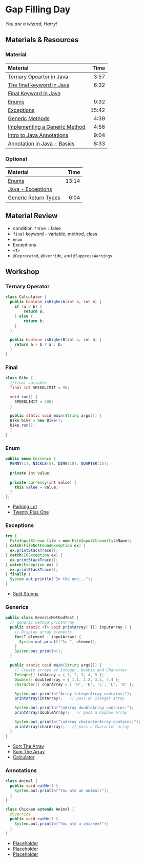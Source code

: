 # Gap Filling Day
*You are a wizard, Harry!*

## Materials & Resources

### Material
| Material | Time |
|:-------- |-----:|
|[Ternary Opeartor in Java](https://www.youtube.com/watch?v=qdudJfu2C04)| 3:57 |
|[The final keyword in Java](https://www.youtube.com/watch?v=aN8znC-ME-w) | 6:32 |
|[Final Keyword In Java](http://www.javatpoint.com/final-keyword) | |
|[Enums](https://www.youtube.com/watch?v=5VyDsO0mFDU)| 9:32 |
|[Exceptions](https://www.youtube.com/watch?v=EWj60p8esD0)| 15:42 |
|[Generic Methods](https://www.youtube.com/watch?v=J6B_qauxfuc)| 4:39 |
|[Implementing a Generic Method](https://www.youtube.com/watch?v=ZoJaD0Qoi0o)| 4:56 |
|[Intro to Java Annotations](https://www.youtube.com/watch?v=lA1n_HBrFwY)| 9:04 |
|[Annotation in Java - Basics](https://www.youtube.com/watch?v=JV0atjBcUv4)| 8:33 |

### Optional
| Material | Time |
|:-------- |-----:|
|[Enums](https://www.youtube.com/watch?v=ZtEyZuXgUoY)| 13:14 |
|[Java - Exceptions](https://www.tutorialspoint.com/java/java_exceptions.htm) | |
|[Generic Return Types](https://www.youtube.com/watch?v=QB5pQT45zvg)| 6:04 |

## Material Review
 - condition `?` true `:` false
 - `final` keyword - variable, method, class
 - `enum`
 - Exceptions
 - `<T>`
 - `@Deprecated`, `@Override`, and `@SuppressWarnings`

## Workshop

### Ternary Operator
```java
class Calculator {  
  public boolean isHigherA(int a, int b) {  
    if (a > b) {
        return a;
    } else {
        return b;
    }
  }  

  public boolean isHigherB(int a, int b) {
    return a > b ? a : b;
  }
}  
```

### Final
```java
class Bike {  
  //final variable  
  final int SPEEDLIMIT = 90;

  void run() {  
    SPEEDLIMIT = 400;  
  }  

  public static void main(String args[]) {  
  Bike bike = new Bike();  
  bike.run();  
  }  
}  
```

### Enum
```java
public enum Currency { 
  PENNY(1), NICKLE(5), DIME(10), QUARTER(25); 
  
  private int value; 

  private Currency(int value) { 
    this.value = value; 
  } 
}; 
```
 - [Parking Lot](workshop/ParkingLot.md)
 - [Twenty Plus One](workshop/TwentyPlusOne.md)

### Exceptions
```java
try {
  FileInputStream file = new FileInputStream(fileName);
} catch(FileNotFoundException ex) {
  ex.printStackTrace();
} catch(IOException ex) {
  ex.printStackTrace();
} catch(Exception ex) {
  ex.printStackTrace();  
} finally {
  System.out.println("In the end...");
}
```
 - [Split Strings](workshop/SplitString.md)

### Generics
```java
public class GenericMethodTest {
  // generic method printArray
  public static <T> void printArray( T[] inputArray ) {
    // Display array elements
    for(T element : inputArray) {
      System.out.printf("%s ", element);
    }
    System.out.println();
  }

  public static void main(String args[]) {
    // Create arrays of Integer, Double and Character
    Integer[] intArray = { 1, 2, 3, 4, 5 };
    Double[] doubleArray = { 1.1, 2.2, 3.3, 4.4 };
    Character[] charArray = { 'H', 'E', 'L', 'L', 'O' };

    System.out.println("Array integerArray contains:");
    printArray(intArray);   // pass an Integer array

    System.out.println("\nArray doubleArray contains:");
    printArray(doubleArray);   // pass a Double array

    System.out.println("\nArray characterArray contains:");
    printArray(charArray);   // pass a Character array
  }
}
```
 - [Sort The Array](workshop/SortTheArray.md)
 - [Sum The Array](workshop/SumTheArray.md)
 - [Calculator](workshop/Calculator.md)

### Annotations
```java
class Animal {
  public void eatMe() {
    System.out.println("You ate an animal!");
  }
}

class Chicken extends Animal {  
  @Override
  public void eatMe() {
    System.out.println("You ate a chicken!");
  }
}
```
 - [Placeholder]()
 - [Placeholder]()
 - [Placeholder]()
